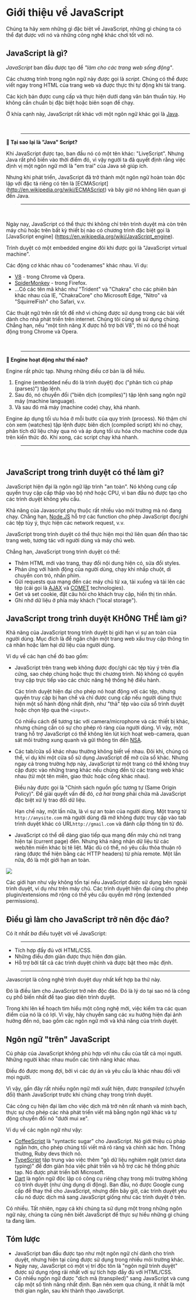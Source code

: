 # Giới thiệu về JavaScript

Chúng ta hãy xem những gì đặc biệt về JavaScript, những gì chúng ta có thể đạt được với nó và những công nghệ khác chơi tốt với nó.

## JavaScript là gì?

*JavaScript* ban đầu được tạo để *"làm cho các trang web sống động"*.

Các chương trình trong ngôn ngữ này được gọi là *script*. Chúng có thể được viết ngay trong HTML của trang web và được thực thi tự động khi tải trang.

Các kịch bản được cung cấp và thực hiện dưới dạng văn bản thuần túy. Họ không cần chuẩn bị đặc biệt hoặc biên soạn để chạy.

Ở khía cạnh này, JavaScript rất khác với một ngôn ngữ khác gọi là [Java](https://en.wikipedia.org/wiki/Java_(programming_language)).

<br/>

> ---

**🎐 Tại sao lại là "Java" Script?**

Khi JavaScript được tạo, ban đầu nó có một tên khác: "LiveScript". Nhưng Java rất phổ biến vào thời điểm đó, vì vậy người ta đã quyết định rằng việc định vị một ngôn ngữ mới là "em trai" của Java sẽ giúp ích.

Nhưng khi phát triển, JavaScript đã trở thành một ngôn ngữ hoàn toàn độc lập với đặc tả riêng có tên là [ECMAScript] (http://en.wikipedia.org/wiki/ECMAScript) và bây giờ nó không liên quan gì đến Java.

> ---

<br/>

Ngày nay, JavaScript có thể thực thi không chỉ trên trình duyệt mà còn trên máy chủ hoặc trên bất kỳ thiết bị nào có chương trình đặc biệt gọi là [JavaScript engine] (https://en.wikipedia.org/wiki/JavaScript_engine).

Trình duyệt có một embedded engine đôi khi được gọi là "JavaScript virtual machine".

Các động cơ khác nhau có "codenames" khác nhau. Ví dụ:

- [V8](https://en.wikipedia.org/wiki/V8_(JavaScript_engine)) - trong Chrome và Opera.
- [SpiderMonkey](https://en.wikipedia.org/wiki/SpiderMonkey) - trong Firefox.
- ...Có các tên mã khác như "Trident" và "Chakra" cho các phiên bản khác nhau của IE, "ChakraCore" cho Microsoft Edge, "Nitro" và "SquirrelFish" cho Safari, v.v.

Các thuật ngữ trên rất tốt để nhớ vì chúng được sử dụng trong các bài viết dành cho nhà phát triển trên internet. Chúng tôi cũng sẽ sử dụng chúng. Chẳng hạn, nếu "một tính năng X được hỗ trợ bởi V8", thì nó có thể hoạt động trong Chrome và Opera.

<br/>

> ---

**📌 Engine hoạt động như thế nào?**

Engine rất phức tạp. Nhưng những điều cơ bản là dễ hiểu.

1. Engine (embedded nếu đó là trình duyệt) đọc ("phân tích cú pháp (parses)") tập lệnh.
2. Sau đó, nó chuyển đổi ("biên dịch (compiles)") tập lệnh sang ngôn ngữ máy (machine language).
3. Và sau đó mã máy (machine code) chạy, khá nhanh.

Engine áp dụng tối ưu hóa ở mỗi bước của quy trình (process). Nó thậm chí còn xem (watches) tập lệnh được biên dịch (compiled script) khi nó chạy, phân tích dữ liệu chảy qua nó và áp dụng tối ưu hóa cho machine code dựa trên kiến thức đó. Khi xong, các script chạy khá nhanh.

> ---

<br/>

## JavaScript trong trình duyệt có thể làm gì?

JavaScript hiện đại là ngôn ngữ lập trình "an toàn". Nó không cung cấp quyền truy cập cấp thấp vào bộ nhớ hoặc CPU, vì ban đầu nó được tạo cho các trình duyệt không yêu cầu.

Khả năng của Javascript phụ thuộc rất nhiều vào môi trường mà nó đang chạy. Chẳng hạn, [Node.JS](https://wikipedia.org/wiki/Node.js) hỗ trợ các function cho phép JavaScript đọc/ghi các tệp tùy ý, thực hiện các network request, v.v.

JavaScript trong trình duyệt có thể thực hiện mọi thứ liên quan đến thao tác trang web, tương tác với người dùng và máy chủ web.

Chẳng hạn, JavaScript trong trình duyệt có thể:

- Thêm HTML mới vào trang, thay đổi nội dung hiện có, sửa đổi styles.
- Phản ứng với hành động của người dùng, chạy khi nhấp chuột, di chuyển con trỏ, nhấn phím.
- Gửi requests qua mạng đến các máy chủ từ xa, tải xuống và tải lên các tệp (cái gọi là [AJAX](https://en.wikipedia.org/wiki/Ajax_(programming)) và [COMET](https://en.wikipedia.org/wiki/Comet_(programming)) technologies).
- Get và set cookie, đặt câu hỏi cho khách truy cập, hiển thị tin nhắn.
- Ghi nhớ dữ liệu ở phía máy khách ("local storage").

## JavaScript trong trình duyệt KHÔNG THỂ làm gì?

Khả năng của JavaScript trong trình duyệt bị giới hạn vì sự an toàn của người dùng. Mục đích là để ngăn chặn một trang web xấu truy cập thông tin cá nhân hoặc làm hại dữ liệu của người dùng.

Ví dụ về các hạn chế đó bao gồm:

- JavaScript trên trang web không được đọc/ghi các tệp tùy ý trên đĩa cứng, sao chép chúng hoặc thực thi chương trình. Nó không có quyền truy cập trực tiếp vào các chức năng hệ thống hệ điều hành.

    Các trình duyệt hiện đại cho phép nó hoạt động với các tệp, nhưng quyền truy cập bị hạn chế và chỉ được cung cấp nếu người dùng thực hiện một số hành động nhất định, như "thả" tệp vào cửa sổ trình duyệt hoặc chọn tệp qua thẻ `<input>`.

    Có nhiều cách để tương tác với camera/microphone và các thiết bị khác, nhưng chúng cần có sự cho phép rõ ràng của người dùng. Vì vậy, một trang hỗ trợ JavaScript có thể không lén lút kích hoạt web-camera, quan sát môi trường xung quanh và gửi thông tin đến [NSA](https://en.wikipedia.org/wiki/National_Security_Agency).
- Các tab/cửa sổ khác nhau thường không biết về nhau. Đôi khi, chúng có thể, ví dụ khi một cửa sổ sử dụng JavaScript để mở cửa sổ khác. Nhưng ngay cả trong trường hợp này, JavaScript từ một trang có thể không truy cập được vào những trang khác nếu chúng đến từ các trang web khác nhau (từ một tên miền, giao thức hoặc cổng khác nhau).

    Điều này được gọi là "Chính sách nguồn gốc tương tự (Same Origin Policy)". Để giải quyết vấn đề đó, *cả hai trang* phải chứa mã JavaScript đặc biệt xử lý trao đổi dữ liệu.

    Hạn chế này, một lần nữa, là vì sự an toàn của người dùng. Một trang từ `http://anysite.com` mà người dùng đã mở không được truy cập vào tab trình duyệt khác có URL`http://gmail.com` và đánh cắp thông tin từ đó.
- JavaScript có thể dễ dàng giao tiếp qua mạng đến máy chủ nơi trang hiện tại (current page) đến. Nhưng khả năng nhận dữ liệu từ các web/tên miền khác bị tê liệt. Mặc dù có thể, nó yêu cầu thỏa thuận rõ ràng (được thể hiện bằng các HTTP headers) từ phía remote. Một lần nữa, đó là một giới hạn an toàn.

![](limitations.png)

Các giới hạn như vậy không tồn tại nếu JavaScript được sử dụng bên ngoài trình duyệt, ví dụ như trên máy chủ. Các trình duyệt hiện đại cũng cho phép plugin/extensions mở rộng có thể yêu cầu quyền mở rộng (extended permissions).

## Điều gì làm cho JavaScript trở nên độc đáo?

Có ít nhất *ba* điều tuyệt vời về JavaScript:

> --- 

+ Tích hợp đầy đủ với HTML/CSS.
+ Những điều đơn giản được thực hiện đơn giản.
+ Hỗ trợ bởi tất cả các trình duyệt chính và được bật theo mặc định.

> --- 

Javascript là công nghệ trình duyệt duy nhất kết hợp ba thứ này.

Đó là điều làm cho JavaScript trở nên độc đáo. Đó là lý do tại sao nó là công cụ phổ biến nhất để tạo giao diện trình duyệt.

Trong khi lên kế hoạch tìm hiểu một công nghệ mới, việc kiểm tra các quan điểm của nó là có lợi. Vì vậy, hãy chuyển sang các xu hướng hiện đại ảnh hưởng đến nó, bao gồm các ngôn ngữ mới và khả năng của trình duyệt.


## Ngôn ngữ "trên" JavaScript

Cú pháp của JavaScript không phù hợp với nhu cầu của tất cả mọi người. Những người khác nhau muốn các tính năng khác nhau.

Điều đó được mong đợi, bởi vì các dự án và yêu cầu là khác nhau đối với mọi người.

Vì vậy, gần đây rất nhiều ngôn ngữ mới xuất hiện, được *transpiled* (chuyển đổi) thành JavaScript trước khi chúng chạy trong trình duyệt.

Các công cụ hiện đại làm cho việc dịch mã trở nên rất nhanh và minh bạch, thực sự cho phép các nhà phát triển viết mã bằng ngôn ngữ khác và tự động chuyển đổi nó "dưới mui xe".

Ví dụ về các ngôn ngữ như vậy:

- [CoffeeScript](http://coffeescript.org/) là "syntactic sugar" cho JavaScript. Nó giới thiệu cú pháp ngắn hơn, cho phép chúng tôi viết mã rõ ràng và chính xác hơn. Thông thường, Ruby devs thích nó.
- [TypeScript](http://www.typescriptlang.org/) tập trung vào việc thêm "gõ dữ liệu nghiêm ngặt (strict data typing)" để đơn giản hóa việc phát triển và hỗ trợ các hệ thống phức tạp. Nó được phát triển bởi Microsoft.
- [Dart](https://www.dartlang.org/) là ngôn ngữ độc lập có công cụ riêng chạy trong môi trường không có trình duyệt (như ứng dụng di động). Ban đầu, nó được Google cung cấp để thay thế cho JavaScript, nhưng đến bây giờ, các trình duyệt yêu cầu nó được dịch mã sang JavaScript giống như các trình duyệt ở trên.

Có nhiều. Tất nhiên, ngay cả khi chúng ta sử dụng một trong những ngôn ngữ này, chúng ta cũng nên biết JavaScript để thực sự hiểu những gì chúng ta đang làm.

## Tóm lược

- JavaScript ban đầu được tạo như một ngôn ngữ chỉ dành cho trình duyệt, nhưng hiện tại cũng được sử dụng trong nhiều môi trường khác.
- Ngày nay, JavaScript có một vị trí độc tôn là "ngôn ngữ trình duyệt" được sử dụng rộng rãi nhất với sự tích hợp đầy đủ với HTML/CSS.
- Có nhiều ngôn ngữ được "dịch mã (transpiled)" sang JavaScript và cung cấp một số tính năng nhất định. Bạn nên xem qua chúng, ít nhất là một thời gian ngắn, sau khi thành thạo JavaScript.

